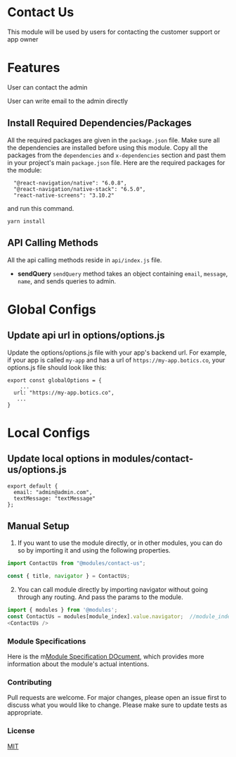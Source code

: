 # Contact Us
This module will be used by users for contacting the customer support or app owner
# Features
User can contact the admin

User can write email to the admin directly 
## Install Required Dependencies/Packages
All the required packages are given in the `package.json` file. Make sure all the dependencies are installed before using this module. Copy all the packages from the `dependencies` and `x-dependencies` section and past them in your project's main `package.json` file.
Here are the required packages for the module:
```
  "@react-navigation/native": "6.0.8",
  "@react-navigation/native-stack": "6.5.0",
  "react-native-screens": "3.10.2"
```
and run this command.
  ```
  yarn install
  ```

## API Calling Methods
All the api calling methods reside in `api/index.js` file.

* **sendQuery**
`sendQuery` method takes an object containing `email`, `message`, `name`, and sends queries to admin.

# Global Configs
## Update api url in options/options.js

Update the options/options.js file with your app's backend url. For example, if your app is called `my-app` and has a url of `https://my-app.botics.co`, your options.js file should look like this: 

```
export const globalOptions = {
    ...
  url: "https://my-app.botics.co",
   ...
}
```

# Local Configs
## Update local options  in modules/contact-us/options.js
```
export default {
  email: "admin@admin.com",
  textMessage: "textMessage"
};
```
## Manual Setup

1. If you want to use the module directly, or in other modules, you can do so by importing it and using the following properties.

```javascript
import ContactUs from "@modules/contact-us";

const { title, navigator } = ContactUs;
```

2. You can call module directly by importing navigator without going through any routing. And pass the params to the module.

```javascript
import { modules } from '@modules';
const ContactUs = modules[module_index].value.navigator;  //module_index : position of the module in modules folder
<ContactUs />
```
### Module Specifications
Here is the m[Module Specification DOcument](https://docs.google.com/document/d/1Qpt2bEOMZx3KbVVhpXwv-b0jKutmCv0lHMPmrBgSf_0/edit?usp=sharing), which provides more information about the module's actual intentions.

### Contributing

Pull requests are welcome. For major changes, please open an issue first to discuss what you would like to change.
Please make sure to update tests as appropriate.

### License

[MIT](https://choosealicense.com/licenses/mit/)